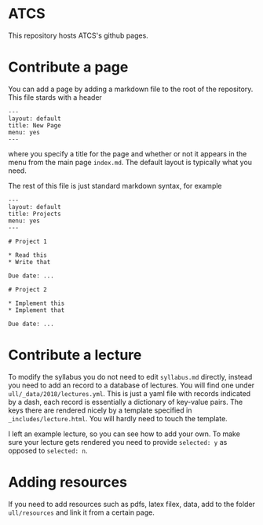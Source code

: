 # ATCS

This repository hosts ATCS's github pages.


# Contribute a page

You can add a page by adding a markdown file to the root of the repository. This file stards with a header

```
---
layout: default
title: New Page
menu: yes
---
```

where you specify a title for the page and whether or not it appears in the menu from the main page `index.md`. The default layout is typically what you need.

The rest of this file is just standard markdown syntax, for example

```
---
layout: default
title: Projects
menu: yes
---

# Project 1

* Read this 
* Write that

Due date: ...

# Project 2

* Implement this
* Implement that

Due date: ...
```

# Contribute a lecture

To modify the syllabus you do not need to edit `syllabus.md` directly, instead you need to add an record to a database of lectures. You will find one under `ull/_data/2018/lectures.yml`. This is just a yaml file with records indicated by a dash, each record is essentially a dictionary of key-value pairs. The keys there are rendered nicely by a template specified in `_includes/lecture.html`. You will hardly need to touch the template. 

I left an example lecture, so you can see how to add your own. To make sure your lecture gets rendered you need to provide `selected: y` as opposed to `selected: n`.

# Adding resources

If you need to add resources such as pdfs, latex filex, data, add to the folder `ull/resources` and link it from a certain page.
